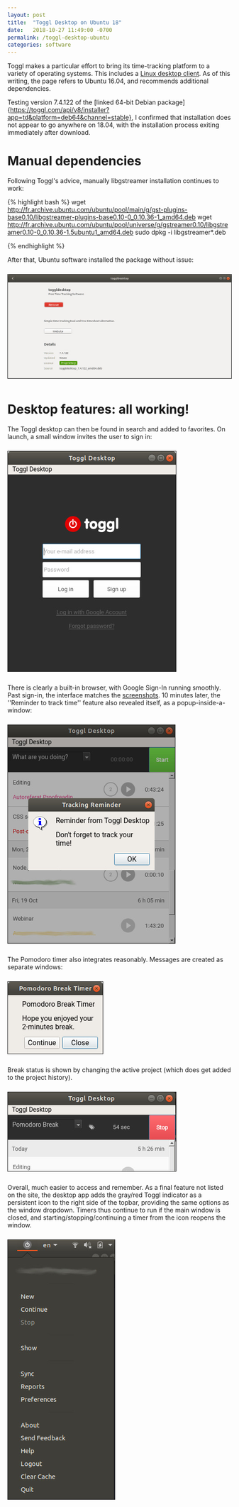 ```yaml
---
layout: post
title:  "Toggl Desktop on Ubuntu 18"
date:   2018-10-27 11:49:00 -0700
permalink: /toggl-desktop-ubuntu
categories: software
---
```

Toggl makes a particular effort to bring its time-tracking platform to a variety of operating systems. This includes a [Linux desktop client][linux-desktop]. As of this writing, the page refers to Ubuntu 16.04, and recommends additional dependencies.

Testing version 7.4.122 of the [linked 64-bit Debian package]{https://toggl.com/api/v8/installer?app=td&platform=deb64&channel=stable}, I confirmed that installation does not appear to go anywhere on 18.04, with the installation process exiting immediately after download.

# Manual dependencies

Following Toggl's advice, manually libgstreamer installation continues to work:

{% highlight bash %}
wget http://fr.archive.ubuntu.com/ubuntu/pool/main/g/gst-plugins-base0.10/libgstreamer-plugins-base0.10-0_0.10.36-1_amd64.deb
wget http://fr.archive.ubuntu.com/ubuntu/pool/universe/g/gstreamer0.10/libgstreamer0.10-0_0.10.36-1.5ubuntu1_amd64.deb
sudo dpkg -i libgstreamer*.deb

{% endhighlight %}

After that, Ubuntu software installed the package without issue:

<img alt="Toggl package in Ubuntu Software" border="1" src="/assets/toggl/TogglInstalled.jpg" style="margin: 10px auto;" /><br/>

# Desktop features: all working!

The Toggl desktop can then be found in search and added to favorites. On launch, a small window invites the user to sign in:

<img alt="Toggl client sign-in screen" border="1" src="/assets/toggl/TogglSignIn.jpg" style="margin: 10px auto;" />

There is clearly a built-in browser, with Google Sign-In running smoothly. Past sign-in, the interface matches the [screenshots][linux-desktop]. 10 minutes later, the ''Reminder to track time'' feature also revealed itself, as a popup-inside-a-window:

<img alt="Toggl tracking reminder" border="1" src="/assets/toggl/TogglReminder.jpg" style="margin: 10px auto;" />

The Pomodoro timer also integrates reasonably. Messages are created as separate windows:

<img alt="Toggl Pomodoro break popup" border="1" src="/assets/toggl/TogglPomodoro.jpg" style="margin: 10px auto;" />

Break status is shown by changing the active project (which does get added to the project history).

<img alt="Toggl during Pomodoro break" border="1" src="/assets/toggl/TogglPomodoroBreak.jpg" style="margin: 10px auto;" />

Overall, much easier to access and remember. As a final feature not listed on the site, the desktop app adds the gray/red Toggl indicator as a persistent icon to the right side of the topbar, providing the same options as the window dropdown. Timers thus continue to run if the main window is closed, and starting/stopping/continuing a timer from the icon reopens the window.

<img alt="Persistent Toggl icon" border="1" src="/assets/toggl/TogglToolbar.jpg" style="margin: 10px auto;" />


[linux-desktop]: https://support.toggl.com/toggl-desktop-for-linux/

